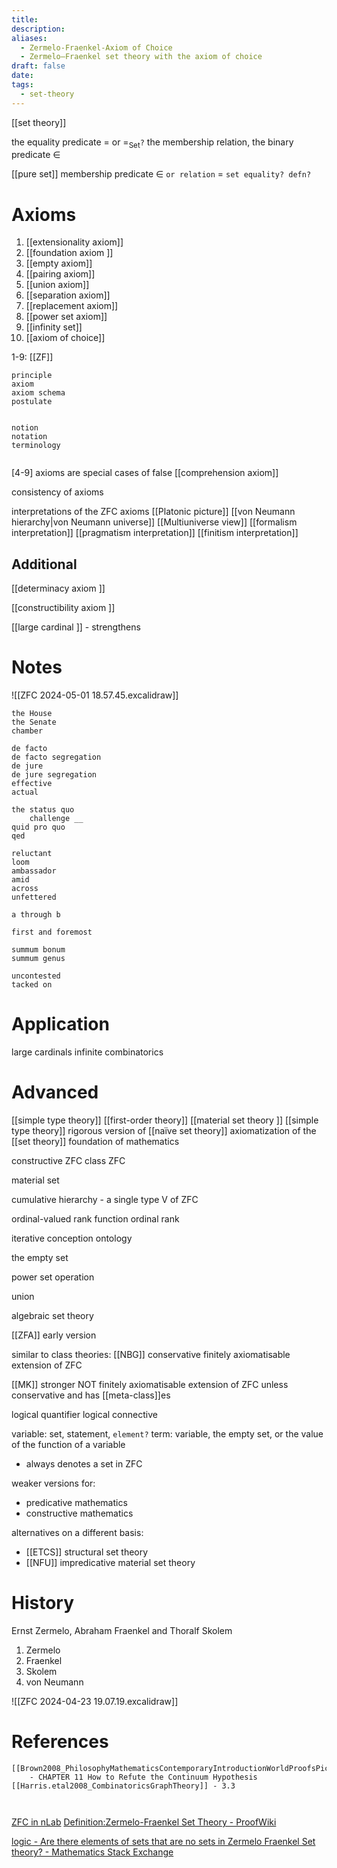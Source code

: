 ```yaml
---
title: 
description: 
aliases:
  - Zermelo-Fraenkel-Axiom of Choice
  - Zermelo–Fraenkel set theory with the axiom of choice
draft: false
date: 
tags:
  - set-theory
---
```



[[set theory]]

the equality predicate = or $=_{\text{Set}}$`?`
the membership relation, the binary predicate $\in$ 

[[pure set]]
membership predicate $\in$ `or relation`
$=$ `set equality? defn?`

# Axioms 
1. [[extensionality axiom]]
2. [[foundation axiom ]]
3. [[empty axiom]]
4. [[pairing axiom]]
5. [[union axiom]]
6. [[separation axiom]]
7. [[replacement axiom]]
8. [[power set axiom]]
9. [[infinity set]]
10. [[axiom of choice]]

1-9: [[ZF]]

``` 
principle 
axiom
axiom schema 
postulate 


notion 
notation 
terminology 


```


[4-9] axioms are special cases of false [[comprehension axiom]]


consistency of axioms 



interpretations of the ZFC axioms 
[[Platonic picture]]
[[von Neumann hierarchy|von Neumann universe]]
[[Multiuniverse view]]
[[formalism interpretation]]
[[pragmatism interpretation]]
[[finitism interpretation]]



## Additional
[[determinacy axiom ]]

[[constructibility axiom ]]

[[large cardinal ]] - strengthens


# Notes
![[ZFC 2024-05-01 18.57.45.excalidraw]]

```
the House 
the Senate 
chamber 

de facto
de facto segregation 
de jure 
de jure segregation 
effective 
actual 

the status quo
	challenge __
quid pro quo 
qed 

reluctant 
loom 
ambassador 
amid 
across 
unfettered 

a through b

first and foremost 

summum bonum 
summum genus 

uncontested 
tacked on 

```


# Application 
large cardinals 
infinite combinatorics 


# Advanced 
[[simple type theory]]
[[first-order theory]]
[[material set theory ]]
[[simple type theory]]
rigorous version of [[naïve set theory]]
axiomatization of the [[set theory]]
foundation of mathematics 


constructive ZFC 
class ZFC 

material set 

cumulative hierarchy - a single type V of ZFC

ordinal-valued rank function 
ordinal rank 

iterative conception ontology 

the empty set 

power set operation 

union 

algebraic set theory 



[[ZFA]] early version

similar to class theories: 
[[NBG]] 
conservative 
finitely axiomatisable extension of ZFC

[[MK]]
stronger 
NOT finitely axiomatisable extension of ZFC unless conservative and has [[meta-class]]es 





logical quantifier 
logical connective 

variable: set, statement, `element?` 
term: variable, the empty set, or the value of the function of a variable  
- always denotes a set in ZFC 



weaker versions for:
- predicative mathematics 
- constructive mathematics 

alternatives on a different basis:
- [[ETCS]] structural set theory 
- [[NFU]] impredicative material set theory 
# History

Ernst Zermelo, Abraham Fraenkel and Thoralf Skolem

1. Zermelo
2. Fraenkel 
3. Skolem
4. von Neumann




![[ZFC 2024-04-23 19.07.19.excalidraw]]
# References
``` ad-cite
[[Brown2008_PhilosophyMathematicsContemporaryIntroductionWorldProofsPictures]] 
	- CHAPTER 11 How to Refute the Continuum Hypothesis
[[Harris.etal2008_CombinatoricsGraphTheory]] - 3.3



```


[ZFC in nLab](https://ncatlab.org/nlab/show/ZFC#:~:text=the%20English%20Wikipedia.-,Axioms,will%20call%20simply%20a%20set.)
[Definition:Zermelo-Fraenkel Set Theory - ProofWiki](https://proofwiki.org/wiki/Definition:Zermelo-Fraenkel_Set_Theory)




[logic - Are there elements of sets that are no sets in Zermelo Fraenkel Set theory? - Mathematics Stack Exchange](https://math.stackexchange.com/questions/3782746/are-there-elements-of-sets-that-are-no-sets-in-zermelo-fraenkel-set-theory)